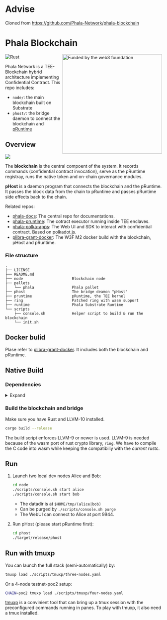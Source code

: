 # Advise
Cloned from https://github.com/Phala-Network/phala-blockchain

# Phala Blockchain

<img align="right" width="320" src="docs/static/web3 foundation_grants_badge_black.svg" alt="Funded by the web3 foundation">

![Rust](https://github.com/Phala-Network/phala-blockchain/workflows/Build/badge.svg)

Phala Network is a TEE-Blockchain hybrid architecture implementing Confidential Contract. This repo
includes:

- `node/`: the main blockchain built on Substrate
- `phost/`: the bridge daemon to connect the blockchain and
  [pRuntime](https://github.com/Phala-Network/phala-pruntime)

## Overview

![](docs/static/diagram.png)

The **blockchain** is the central compoent of the system. It records commands (confidential contract
invocation), serve as the pRuntime registray, runs the native token and on-chain governance modules.

**pHost** is a daemon program that connects the blockchain and the pRuntime. It passes the block
data from the chain to pRuntime and passes pRuntime side effects back to the chain.

Related repos:

- [phala-docs](https://github.com/Phala-Network/phala-docs): The central repo for documentations.
- [phala-pruntime](https://github.com/Phala-Network/phala-pruntime): The cotract executor running
  inside TEE enclaves.
- [phala-polka-apps](https://github.com/Phala-Network/phala-polka-apps): The Web UI and SDK to
  interact with confidential contract. Based on polkadot.js.
- [plibra-grant-docker](https://github.com/Phala-Network/plibra-grant-docker): The W3F M2 docker
  build with the blockchain, pHost and pRuntime.

### File structure

```text
.
├── LICENSE
├── README.md
├── node                      Blockchain node
├── pallets
│   └── phala                 Phala pallet
├── phost                     The bridge deamon "pHost"
├── pruntime                  pRuntime, the TEE kernel
├── ring                      Patched ring with wasm support
├── runtime                   Phala Substrate Runtime
└── scripts
    ├── console.sh            Helper script to build & run the blockchain
    └── init.sh
```

## Docker bulid

Plase refer to [plibra-grant-docker](https://github.com/Phala-Network/plibra-grant-docker). It includes both the blockchain and pRuntime.

## Native Build

### Dependencies

<details><summary>Expand</summary>

- Rust

  ```bash
  curl https://sh.rustup.rs -sSf | sh
  ```

- Substrate dependecies:

   ```bash
   cd node
   sh ./scripts/init.sh
   ```

- LLVM 10

  ```bash
  wget https://apt.llvm.org/llvm.sh
  chmod +x llvm.sh
  ./llvm.sh 10
  ```

</details>

### Build the blockchain and bridge

Make sure you have Rust and LLVM-10 installed.

```bash
cargo build --release
```

The build script enforces LLVM-9 or newer is used. LLVM-9 is needed because of the wasm port of rust
crypto library, `ring`. We have to compile the C code into wasm while keeping the compatibiliy with
the _current_ rustc.

## Run

1. Launch two local dev nodes Alice and Bob:

    ```bash
    cd node
    ./scripts/console.sh start alice
    ./scripts/console.sh start bob
    ```

    - The datadir is at `$HOME/tmp/(alice|bob)`
    - Can be purged by `./scripts/console.sh purge`
    - The WebUI can connect to Alice at port 9944.

2. Run pHost (please start pRuntime first):

    ```bash
    cd phost
    ./target/release/phost
    ```

## Run with tmuxp

You can launch the full stack (semi-automatically) by:

```bash
tmuxp load ./scripts/tmuxp/three-nodes.yaml
```

Or a 4-node testnet-poc2 setup:

```bash
CHAIN=poc2 tmuxp load ./scripts/tmuxp/four-nodes.yaml
```

[tmuxp](https://tmuxp.git-pull.com/en/latest/) is a convinient tool that can bring up a tmux session
with the preconfigured commands running in panes. To play with tmuxp, it also need a tmux installed.
